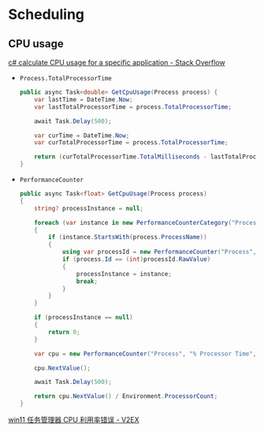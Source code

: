 # Scheduling
## CPU usage
[c# calculate CPU usage for a specific application - Stack Overflow](https://stackoverflow.com/questions/1277556/c-sharp-calculate-cpu-usage-for-a-specific-application)
- `Process.TotalProcessorTime`

  ```csharp
  public async Task<double> GetCpuUsage(Process process) {
      var lastTime = DateTime.Now;
      var lastTotalProcessorTime = process.TotalProcessorTime;

      await Task.Delay(500);

      var curTime = DateTime.Now;
      var curTotalProcessorTime = process.TotalProcessorTime;

      return (curTotalProcessorTime.TotalMilliseconds - lastTotalProcessorTime.TotalMilliseconds) / curTime.Subtract(lastTime).TotalMilliseconds / Environment.ProcessorCount * 100.0;
  }
  ```

- `PerformanceCounter`

  ```csharp
  public async Task<float> GetCpuUsage(Process process)
  {
      string? processInstance = null;

      foreach (var instance in new PerformanceCounterCategory("Process").GetInstanceNames())
      {
          if (instance.StartsWith(process.ProcessName))
          {
              using var processId = new PerformanceCounter("Process", "ID Process", instance, true);
              if (process.Id == (int)processId.RawValue)
              {
                  processInstance = instance;
                  break;
              }
          }
      }

      if (processInstance == null)
      {
          return 0;
      }

      var cpu = new PerformanceCounter("Process", "% Processor Time", processInstance, true);

      cpu.NextValue();

      await Task.Delay(500);

      return cpu.NextValue() / Environment.ProcessorCount;
  }
  ```

[win11 任务管理器 CPU 利用率错误 - V2EX](https://www.v2ex.com/t/1022021)